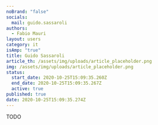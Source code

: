 ```yaml
---
noBrand: "false"
socials:
  mail: guido.sassaroli
authors:
  - Fabio Mauri
layout: users
category: it
isAmp: "true"
title: Guido Sassaroli
article_th: /assets/img/uploads/article_placeholder.png
img: /assets/img/uploads/article_placeholder.png
status:
  start_date: 2020-10-25T15:09:35.260Z
  end_date: 2020-10-25T15:09:35.267Z
  active: true
published: true
date: 2020-10-25T15:09:35.274Z
---
```

TODO